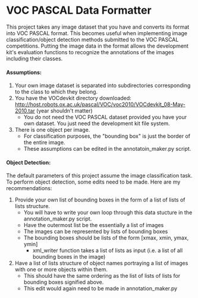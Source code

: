 # VOC PASCAL Data Formatter

This project takes any image dataset that you have and converts its format into VOC PASCAL format.
This becomes useful when implementing image classification/object detection methods submitted to the VOC PASCAL competitions.
Putting the image data in the format allows the development kit's evaluation functions to recognize the annotations of the images including their classes.

#### Assumptions:
1. Your own image dataset is separated into subdirectories corresponding to the class to which they belong.
2. You have the VOCdevkit directory downloaded: http://host.robots.ox.ac.uk/pascal/VOC/voc2010/VOCdevkit_08-May-2010.tar (year shouldn't matter)
    * You do not need the VOC PASCAL dataset provided you have your own dataset. You just need the development kit file system.
3. There is one object per image.
    * For classification purposes, the "bounding box" is just the border of the entire image.
    * These assumptions can be edited in the annotatoin_maker.py script.
    
#### Object Detection:
The default parameters of this project assume the image classification task. To perform object detection, some edits need to be made. Here are my recommendations:
1. Provide your own list of bounding boxes in the form of a list of lists of lists structure.
   * You will have to write your own loop through this data stucture in the annotation_maker.py script.
   * Have the outermost list be the essentially a list of images
   * The images can be represented by lists of bounding boxes
   * The bounding boxes should be lists of the form [xmax, xmin, ymax, ymin]
      * xml_writer function takes a list of lists as input (i.e. a list of all bounding boxes in the image)
2. Have a list of lists structure of object names portraying a list of images with one or more objects within them.
   * This should have the same ordering as the list of lists of lists for bounding boxes signified above. 
   * This edit would again need to be made in annotation_maker.py

